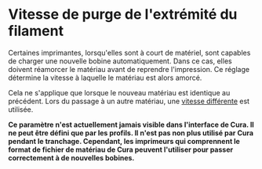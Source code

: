 Vitesse de purge de l'extrémité du filament
===

Certaines imprimantes, lorsqu'elles sont à court de matériel, sont capables de charger une nouvelle bobine automatiquement. Dans ce cas, elles doivent réamorcer le matériau avant de reprendre l'impression. Ce réglage détermine la vitesse à laquelle le matériau est alors amorcé. 

Cela ne s'applique que lorsque le nouveau matériau est identique au précédent. Lors du passage à un autre matériau, une [vitesse différente](./material_flush_purge_speed.md) est utilisée.

**Ce paramètre n'est actuellement jamais visible dans l'interface de Cura. Il ne peut être défini que par les profils. Il n'est pas non plus utilisé par Cura pendant le tranchage. Cependant, les imprimeurs qui comprennent le format de fichier de matériau de Cura peuvent l'utiliser pour passer correctement à de nouvelles bobines.**
